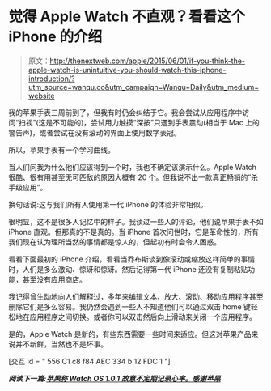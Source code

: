 # 觉得 Apple Watch 不直观？看看这个 iPhone 的介绍

> 原文：<http://thenextweb.com/apple/2015/06/01/if-you-think-the-apple-watch-is-unintuitive-you-should-watch-this-iphone-introduction/?utm_source=wanqu.co&utm_campaign=Wanqu+Daily&utm_medium=website>

我的苹果手表三周前到了，但我有时仍会纠结于它。我会尝试从应用程序中访问“扫视”(这是不可能的)，尝试用力触摸“深按”只遇到手表震动(相当于 Mac 上的警告声)，或者尝试在没有滚动的界面上使用数字表冠。

所以，苹果手表有一个学习曲线。

当人们问我为什么他们应该得到一个时，我也不确定该演示什么。Apple Watch 很酷、很有用甚至无可匹敌的原因大概有 20 个。但我说不出一款真正畅销的“杀手级应用”。

换句话说:这与我们所有人使用第一代 iPhone 的体验非常相似。

很明显，这不是很多人记忆中的样子。我读过一些人的评论，他们说苹果手表不如 iPhone 直观。但那真的不是真的。当 iPhone 首次问世时，它是革命性的，所有我们现在认为理所当然的事情都是惊人的，但起初有时会令人困惑。

看看下面最初的 iPhone 介绍，看看当乔布斯谈到像滚动或缩放这样简单的事情时，人们是多么激动、惊讶和惊讶。然后记得第一代 iPhone 还没有复制粘贴功能，甚至没有应用商店。

我记得曾生动地向人们解释过，多年来编辑文本、放大、滚动、移动应用程序甚至删除它们是多么容易。我仍然会遇到一些人不知道他们可以通过双击 home 键轻松地在应用程序之间切换。或者你可以双击然后向上滑动来关闭一个应用程序。

是的，Apple Watch 是新的，有些东西需要一些时间来适应。但这对苹果产品来说并不新鲜，当然也不是坏事。

[交互 id = " 556 C1 c8 f84 AEC 334 b 12 FDC 1 "]

***阅读下一篇:[苹果称 Watch OS 1.0.1 故意不定期记录心率。感谢苹果](https://thenextweb.com/news/apple-says-watch-os-1-0-1-records-heart-rate-irregularly-on-purpose-thanks-apple)***